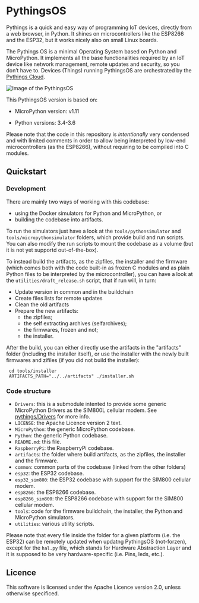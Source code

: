 # PythingsOS

Pythings is a quick and easy way of programming IoT devices, directly from a web browser, in Python. It shines on microcontrollers like the ESP8266 and the ESP32, but it works nicely also on small Linux boards.

The Pythings OS is a minimal Operating System based on Python and MicroPython. It implements all the base functionalities required by an IoT device like network management, remote updates and security, so you don’t have to. Devices (Things) running PythingsOS are orchestrated by the [Pythings Cloud](https://github.com/pythings/PythingsCloud).

![Image of the PythingsOS](https://pythings.io/static/img/custom/PythingsOS.png)

This PythingsOS version is based on:

 - MicroPython version: v1.11

 - Python versions: 3.4-3.6

Please note that the code in this repository is *intentionally* very condensed and with limited comments in order to allow being interpreted by low-end microcontrollers (as the ESP8266), without requiring to be compiled into C modules.


## Quickstart



### Development

There are mainly two ways of working with this codebase:

- using the Docker simulators for Python and MicroPython, or
- building the codebase into artifacts.

To run the simulators just have a look at the `tools/pythonsimulator` and `tools/micropythonsimulator` folders, which provide build and run scripts. You can also modify the run scripts to mount the codebase as a volume (but it is not yet supportd out-of-the-box).

To instead build the artifacts, as the zipfiles, the installer and the firmware (which comes both with the code built-in as frozen C modules and as plain Python files to be interpreted by the microcontroller), you can have a look at the `utilities/draft_release.sh` script, that if run will, in turn:

- Update version in common and in the buildchain
- Create files lists for remote updates
- Clean the old artifacts
- Prepare the new artifacts:
  - the zipfiles;
  - the self extracting archives (selfarchives);
  - the firmwares, frozen and not;
  - the installer.

After the build, you can either directly use the artifacts in the "artifacts" folder (including the installer itself), or use the installer with the newly built firmwares and zifiles (if you did not build the installer):

     cd tools/installer
     ARTIFACTS_PATH="../../artifacts" ./installer.sh


### Code structure


- `Drivers`: this is a submodule intented to provide some generic MicroPython Drivers as the SIM800L cellular modem. See [pythings/Drivers](https://github.com/pythings/Drivers) for more info.
- `LICENSE`: the Apache Licence version 2 text.
- `MicroPython`: the generic MicroPython codebase.
- `Python`: the generic Python codebase.
- `README.md`: this file.
- `RaspberryPi`: the RaspberryPi codebase.
- `artifacts`: the folder where build artifacts, as the zipfiles, the installer and the firmware.
- `common`: common parts of the codebase (linked from the other folders)
- `esp32`: the ESP32 codebase.
- `esp32_sim800`: the ESP32 codebase with support for the SIM800 cellular modem.
- `esp8266`: the ESP8266 codebase.
- `esp8266_sim800`: the ESP8266 codebase with support for the SIM800 cellular modem.
- `tools`: code for the firmware buildchain, the installer, the Python and MicroPython simulators.
- `utilities`: various utility scripts.

Please note that every file inside the folder for a given platform (i.e. the ESP32) can be remotely updated when updatng PythingsOS (not-forzen), except for the `hal.py` file, which stands for Hardware Abstraction Layer and it is supposed to be very hardware-specific (i.e. Pins, leds, etc.).



## Licence


This software is licensed under the Apache Licence version 2.0, unless otherwise specificed.

